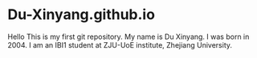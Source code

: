 # Du-Xinyang.github.io
Hello
This is my first git repository.
My name is Du Xinyang. I was born in 2004. I am an IBI1 student at ZJU-UoE institute, Zhejiang University.

